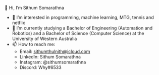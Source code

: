 👋 Hi, I’m Sithum Somarathna
- 👀 I’m interested in programming, machine learning, MTG, tennis and netflix
- 🌱 I’m currently studying a Bachelor of Engineering (Automation and Robotics) and a Bachelor of Science (Computer Science) at the University of Western Australia
- 📫 How to reach me:
    - Email:      sithumthulnith@icloud.com
    - LinkedIn:   Sithum Somarathna
    - Instagram:  @sithumsomarathna
    - Discord:    Why#6533

<!---
SithumSomarathna/SithumSomarathna is a ✨ special ✨ repository because its `README.md` (this file) appears on your GitHub profile.
You can click the Preview link to take a look at your changes.
--->
